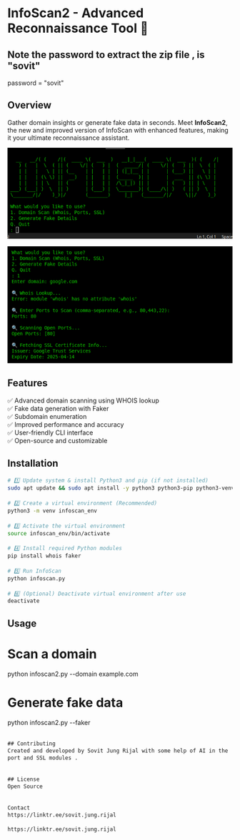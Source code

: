 # InfoScan2 - Advanced Reconnaissance Tool 🚀


## Note the password to extract the zip file , is "sovit"
password = "sovit"

## Overview
Gather domain insights or generate fake data in seconds. Meet **InfoScan2**, the new and improved version of InfoScan with enhanced features, making it your ultimate reconnaissance assistant.

![InfoScan Banner](infoscan.png)

![InfoScan Banner](infoscan1.png)

## Features
✅ Advanced domain scanning using WHOIS lookup  
✅ Fake data generation with Faker  
✅ Subdomain enumeration  
✅ Improved performance and accuracy  
✅ User-friendly CLI interface  
✅ Open-source and customizable  


## Installation
```bash
# 1️⃣ Update system & install Python3 and pip (if not installed)
sudo apt update && sudo apt install -y python3 python3-pip python3-venv

# 2️⃣ Create a virtual environment (Recommended)
python3 -m venv infoscan_env

# 3️⃣ Activate the virtual environment
source infoscan_env/bin/activate

# 4️⃣ Install required Python modules
pip install whois faker

# 5️⃣ Run InfoScan
python infoscan.py

# 6️⃣ (Optional) Deactivate virtual environment after use
deactivate
```

## Usage

# Scan a domain
python infoscan2.py --domain example.com

# Generate fake data
python infoscan2.py --faker
```

## Contributing
Created and developed by Sovit Jung Rijal with some help of AI in the port and SSL modules .


## License
Open Source 


Contact
https://linktr.ee/sovit.jung.rijal

https://linktr.ee/sovit.jung.rijal
